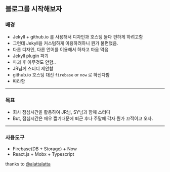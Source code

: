 ## 블로그를 시작해보자

### 배경
* Jekyll + github.io 를 사용해서 디자인과 호스팅 둘다 편하게 하려고함
* 그런데 Jekyll을 커스텀하게 이용하려하니 뭔가 불편했음. 
* 다른 디자인, 다른 언어를 이용해서 하자고 마음 먹음
* Jekyll plugin 파괴
* 파괴 후 아무것도 안함..
* JR님께 스터디 제안함
* github.io 호스팅 대신 `firebase` or `now` 로 하신다함
* 따라함
---
### 목표
* 회사 점심시간을 활용하여 JR님, SY님과 함께 스터디
* But, 점심시간은 매우 짧기때문에 퇴근 후나 주말에 각자 뭔가 끄적이고 오자.
---
### 사용도구
* Firebase(DB + Storage) + Now
* React.js + Mobx + Typescript

thanks to [@alattalatta](https://github.com/alattalatta)
